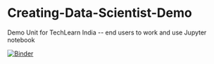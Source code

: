 # Creating-Data-Scientist-Demo
Demo Unit for TechLearn India -- end users to work and use Jupyter notebook 

[![Binder](https://mybinder.org/badge_logo.svg)](https://mybinder.org/v2/gh/SIA-Jupyter-Notebooks/Creating-Data-Scientist-Demo/master)
